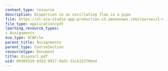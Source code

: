 ```yaml
---
content_type: resource
description: Dispersion in an oscillating flow in a pipe
file: https://ol-ocw-studio-app-production.s3.amazonaws.com/courses/1-63-advanced-fluid-dynamics-of-the-environment-fall-2002/09309339932d9917dad131cb32376be4_disposcl.pdf
file_type: application/pdf
learning_resource_types:
- Assignments
ocw_type: OCWFile
parent_title: Assignments
parent_type: CourseSection
resourcetype: Document
title: disposcl.pdf
uid: 09309339-932d-9917-dad1-31cb32376be4
---
```

